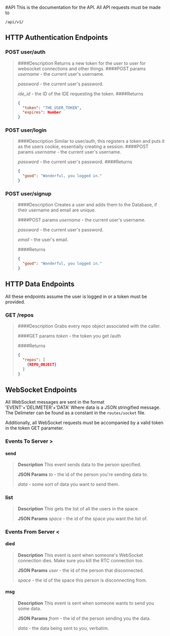 #API
This is the documentation for the API. All API requests must be made to 
```http
/api/v1/
```

## HTTP Authentication Endpoints

### POST user/auth
> ####Description
> Returns a new token for the user to user for websocket connections and other things.
> ####POST params
> _username_ - the current user's username.
>
> _password_ - the current user's password.
>
> _ide_id_ - the ID of the IDE requesting the token.
> ####Returns
> ```json
> {
>   "token": "THE_USER_TOKEN",
>   "expires": Number
> }
> ```

### POST user/login
> ####Description
> Similar to user/auth, this registers a token and puts it as the users cookie, essentially creating a session.
> ####POST params
> _username_ - the current user's username.
>
> _password_ - the current user's password.
> ####Returns
> ```json
> {
>   "good": "Wonderful, you logged in."
> }
> ```


### POST user/signup
> ####Description
> Creates a user and adds them to the Database, if their username and email are unique.
>
> ####POST params
> _username_ - the current user's username.
>
> _password_ - the current user's password.
>
> _email_ - the user's email.
>
> ####Returns
> ```json
> {
>   "good": "Wonderful, you logged in."
> }
> ```


## HTTP Data Endpoints
All these endpoints assume the user is logged in or a token must be provided.


### GET /repos
> ####Description
> Grabs every repo object associated with the caller.
>
> ####GET params
> _token_ - the token you get /auth
>
> ####Returns
> ```json
> {
>   "repos": [
>     {REPO_OBJECT}
>   ]
> }
> ```




## WebSocket Endpoints

All WebSocket messages are sent in the format 'EVENT'+'DELIMETER'+'DATA'
Where data is a JSON stringified message. The Delimeter can be found as a constant in the `routes/socket` file.

Additionally, all WebSocket requests must be accompanied by a valid token in the token GET parameter.

### Events To Server >

#### send
> **Description**
> This event sends data to the person specified.
>
> **JSON Params**
> _to_ - the id of the person you're sending data to.
>
> _data_ - some sort of data you want to send them.
>
### list
> **Description**
> This gets the list of all the users in the space.
>
> **JSON Params**
> _space_ - the id of the space you want the list of.
>

### Events From Server <

#### died
> **Description**
> This event is sent when someone's WebSocket connection dies. Make sure you kill the RTC connection too.
>
> **JSON Params**
> _user_ - the id of the person that disconnected.
>
> _space_ - the id of the space this person is disconnecting from.
>

#### msg
> **Description**
> This event is sent when someone wants to send you some data.
>
> **JSON Params**
> _from_ - the id of the person sending you the data.
>
> _data_ - the data being sent to you, verbatim.
>